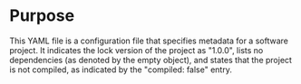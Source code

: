 # Purpose
This YAML file is a configuration file that specifies metadata for a software project. It indicates the lock version of the project as "1.0.0", lists no dependencies (as denoted by the empty object), and states that the project is not compiled, as indicated by the "compiled: false" entry.
